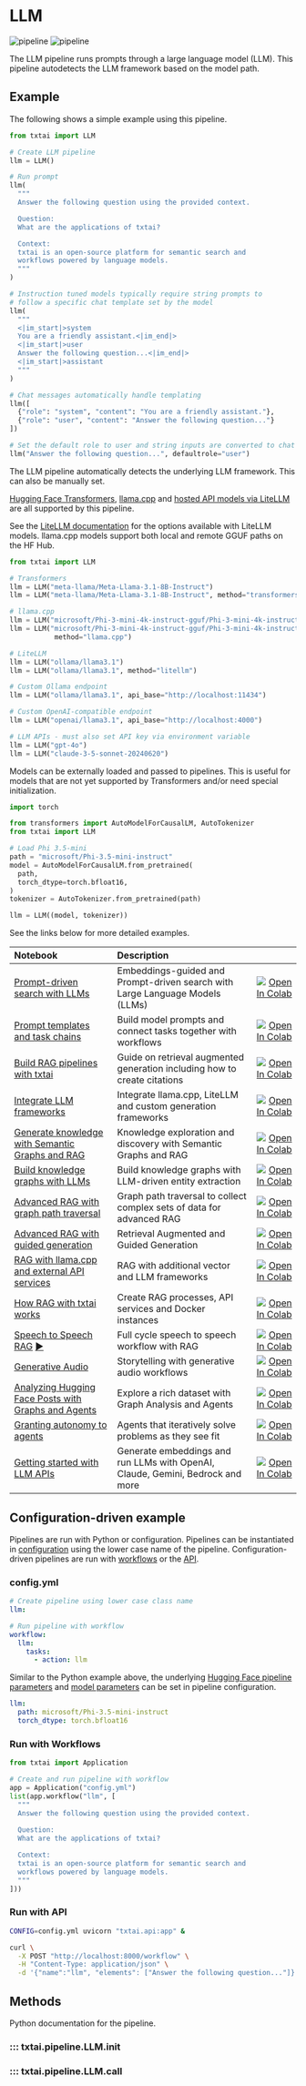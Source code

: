 # LLM

![pipeline](../../images/pipeline.png#only-light)
![pipeline](../../images/pipeline-dark.png#only-dark)

The LLM pipeline runs prompts through a large language model (LLM). This pipeline autodetects the LLM framework based on the model path.

## Example

The following shows a simple example using this pipeline.

```python
from txtai import LLM

# Create LLM pipeline
llm = LLM()

# Run prompt
llm(
  """
  Answer the following question using the provided context.

  Question:
  What are the applications of txtai?

  Context:
  txtai is an open-source platform for semantic search and
  workflows powered by language models.
  """
)

# Instruction tuned models typically require string prompts to
# follow a specific chat template set by the model
llm(
  """
  <|im_start|>system
  You are a friendly assistant.<|im_end|>
  <|im_start|>user
  Answer the following question...<|im_end|>
  <|im_start|>assistant
  """
)

# Chat messages automatically handle templating
llm([
  {"role": "system", "content": "You are a friendly assistant."},
  {"role": "user", "content": "Answer the following question..."}
])

# Set the default role to user and string inputs are converted to chat messages
llm("Answer the following question...", defaultrole="user")
```

The LLM pipeline automatically detects the underlying LLM framework. This can also be manually set.

[Hugging Face Transformers](https://github.com/huggingface/transformers), [llama.cpp](https://github.com/abetlen/llama-cpp-python) and [hosted API models via LiteLLM](https://github.com/BerriAI/litellm) are all supported by this pipeline.

See the [LiteLLM documentation](https://litellm.vercel.app/docs/providers) for the options available with LiteLLM models. llama.cpp models support both local and remote GGUF paths on the HF Hub.

```python
from txtai import LLM

# Transformers
llm = LLM("meta-llama/Meta-Llama-3.1-8B-Instruct")
llm = LLM("meta-llama/Meta-Llama-3.1-8B-Instruct", method="transformers")

# llama.cpp
llm = LLM("microsoft/Phi-3-mini-4k-instruct-gguf/Phi-3-mini-4k-instruct-q4.gguf")
llm = LLM("microsoft/Phi-3-mini-4k-instruct-gguf/Phi-3-mini-4k-instruct-q4.gguf",
           method="llama.cpp")

# LiteLLM
llm = LLM("ollama/llama3.1")
llm = LLM("ollama/llama3.1", method="litellm")

# Custom Ollama endpoint
llm = LLM("ollama/llama3.1", api_base="http://localhost:11434")

# Custom OpenAI-compatible endpoint
llm = LLM("openai/llama3.1", api_base="http://localhost:4000")

# LLM APIs - must also set API key via environment variable
llm = LLM("gpt-4o")
llm = LLM("claude-3-5-sonnet-20240620")
```

Models can be externally loaded and passed to pipelines. This is useful for models that are not yet supported by Transformers and/or need special initialization.

```python
import torch

from transformers import AutoModelForCausalLM, AutoTokenizer
from txtai import LLM

# Load Phi 3.5-mini
path = "microsoft/Phi-3.5-mini-instruct"
model = AutoModelForCausalLM.from_pretrained(
  path,
  torch_dtype=torch.bfloat16,
)
tokenizer = AutoTokenizer.from_pretrained(path)

llm = LLM((model, tokenizer))
```

See the links below for more detailed examples.

| Notebook  | Description  |       |
|:----------|:-------------|------:|
| [Prompt-driven search with LLMs](https://github.com/neuml/txtai/blob/master/examples/42_Prompt_driven_search_with_LLMs.ipynb) | Embeddings-guided and Prompt-driven search with Large Language Models (LLMs) | [![Open In Colab](https://colab.research.google.com/assets/colab-badge.svg)](https://colab.research.google.com/github/neuml/txtai/blob/master/examples/42_Prompt_driven_search_with_LLMs.ipynb) |
| [Prompt templates and task chains](https://github.com/neuml/txtai/blob/master/examples/44_Prompt_templates_and_task_chains.ipynb) | Build model prompts and connect tasks together with workflows | [![Open In Colab](https://colab.research.google.com/assets/colab-badge.svg)](https://colab.research.google.com/github/neuml/txtai/blob/master/examples/44_Prompt_templates_and_task_chains.ipynb) |
| [Build RAG pipelines with txtai](https://github.com/neuml/txtai/blob/master/examples/52_Build_RAG_pipelines_with_txtai.ipynb) | Guide on retrieval augmented generation including how to create citations | [![Open In Colab](https://colab.research.google.com/assets/colab-badge.svg)](https://colab.research.google.com/github/neuml/txtai/blob/master/examples/52_Build_RAG_pipelines_with_txtai.ipynb) |
| [Integrate LLM frameworks](https://github.com/neuml/txtai/blob/master/examples/53_Integrate_LLM_Frameworks.ipynb) | Integrate llama.cpp, LiteLLM and custom generation frameworks | [![Open In Colab](https://colab.research.google.com/assets/colab-badge.svg)](https://colab.research.google.com/github/neuml/txtai/blob/master/examples/53_Integrate_LLM_Frameworks.ipynb) |
| [Generate knowledge with Semantic Graphs and RAG](https://github.com/neuml/txtai/blob/master/examples/55_Generate_knowledge_with_Semantic_Graphs_and_RAG.ipynb) | Knowledge exploration and discovery with Semantic Graphs and RAG | [![Open In Colab](https://colab.research.google.com/assets/colab-badge.svg)](https://colab.research.google.com/github/neuml/txtai/blob/master/examples/55_Generate_knowledge_with_Semantic_Graphs_and_RAG.ipynb) |
| [Build knowledge graphs with LLMs](https://github.com/neuml/txtai/blob/master/examples/57_Build_knowledge_graphs_with_LLM_driven_entity_extraction.ipynb) | Build knowledge graphs with LLM-driven entity extraction | [![Open In Colab](https://colab.research.google.com/assets/colab-badge.svg)](https://colab.research.google.com/github/neuml/txtai/blob/master/examples/57_Build_knowledge_graphs_with_LLM_driven_entity_extraction.ipynb) |
| [Advanced RAG with graph path traversal](https://github.com/neuml/txtai/blob/master/examples/58_Advanced_RAG_with_graph_path_traversal.ipynb) | Graph path traversal to collect complex sets of data for advanced RAG | [![Open In Colab](https://colab.research.google.com/assets/colab-badge.svg)](https://colab.research.google.com/github/neuml/txtai/blob/master/examples/58_Advanced_RAG_with_graph_path_traversal.ipynb) |
| [Advanced RAG with guided generation](https://github.com/neuml/txtai/blob/master/examples/60_Advanced_RAG_with_guided_generation.ipynb) | Retrieval Augmented and Guided Generation | [![Open In Colab](https://colab.research.google.com/assets/colab-badge.svg)](https://colab.research.google.com/github/neuml/txtai/blob/master/examples/60_Advanced_RAG_with_guided_generation.ipynb) |
| [RAG with llama.cpp and external API services](https://github.com/neuml/txtai/blob/master/examples/62_RAG_with_llama_cpp_and_external_API_services.ipynb) | RAG with additional vector and LLM frameworks | [![Open In Colab](https://colab.research.google.com/assets/colab-badge.svg)](https://colab.research.google.com/github/neuml/txtai/blob/master/examples/62_RAG_with_llama_cpp_and_external_API_services.ipynb) |
| [How RAG with txtai works](https://github.com/neuml/txtai/blob/master/examples/63_How_RAG_with_txtai_works.ipynb) | Create RAG processes, API services and Docker instances | [![Open In Colab](https://colab.research.google.com/assets/colab-badge.svg)](https://colab.research.google.com/github/neuml/txtai/blob/master/examples/63_How_RAG_with_txtai_works.ipynb) |
| [Speech to Speech RAG](https://github.com/neuml/txtai/blob/master/examples/65_Speech_to_Speech_RAG.ipynb) [▶️](https://www.youtube.com/watch?v=tH8QWwkVMKA) | Full cycle speech to speech workflow with RAG | [![Open In Colab](https://colab.research.google.com/assets/colab-badge.svg)](https://colab.research.google.com/github/neuml/txtai/blob/master/examples/65_Speech_to_Speech_RAG.ipynb) |
| [Generative Audio](https://github.com/neuml/txtai/blob/master/examples/66_Generative_Audio.ipynb) | Storytelling with generative audio workflows | [![Open In Colab](https://colab.research.google.com/assets/colab-badge.svg)](https://colab.research.google.com/github/neuml/txtai/blob/master/examples/66_Generative_Audio.ipynb) |
| [Analyzing Hugging Face Posts with Graphs and Agents](https://github.com/neuml/txtai/blob/master/examples/68_Analyzing_Hugging_Face_Posts_with_Graphs_and_Agents.ipynb) | Explore a rich dataset with Graph Analysis and Agents | [![Open In Colab](https://colab.research.google.com/assets/colab-badge.svg)](https://colab.research.google.com/github/neuml/txtai/blob/master/examples/68_Analyzing_Hugging_Face_Posts_with_Graphs_and_Agents.ipynb) |
| [Granting autonomy to agents](https://github.com/neuml/txtai/blob/master/examples/69_Granting_autonomy_to_agents.ipynb) | Agents that iteratively solve problems as they see fit | [![Open In Colab](https://colab.research.google.com/assets/colab-badge.svg)](https://colab.research.google.com/github/neuml/txtai/blob/master/examples/69_Granting_autonomy_to_agents.ipynb) |
| [Getting started with LLM APIs](https://github.com/neuml/txtai/blob/master/examples/70_Getting_started_with_LLM_APIs.ipynb) | Generate embeddings and run LLMs with OpenAI, Claude, Gemini, Bedrock and more | [![Open In Colab](https://colab.research.google.com/assets/colab-badge.svg)](https://colab.research.google.com/github/neuml/txtai/blob/master/examples/70_Getting_started_with_LLM_APIs.ipynb) |

## Configuration-driven example

Pipelines are run with Python or configuration. Pipelines can be instantiated in [configuration](../../../api/configuration/#pipeline) using the lower case name of the pipeline. Configuration-driven pipelines are run with [workflows](../../../workflow/#configuration-driven-example) or the [API](../../../api#local-instance).

### config.yml
```yaml
# Create pipeline using lower case class name
llm:

# Run pipeline with workflow
workflow:
  llm:
    tasks:
      - action: llm
```

Similar to the Python example above, the underlying [Hugging Face pipeline parameters](https://huggingface.co/docs/transformers/main/main_classes/pipelines#transformers.pipeline.model) and [model parameters](https://huggingface.co/docs/transformers/model_doc/auto#transformers.AutoModel.from_pretrained) can be set in pipeline configuration.

```yaml
llm:
  path: microsoft/Phi-3.5-mini-instruct
  torch_dtype: torch.bfloat16
```

### Run with Workflows

```python
from txtai import Application

# Create and run pipeline with workflow
app = Application("config.yml")
list(app.workflow("llm", [
  """
  Answer the following question using the provided context.
 
  Question:
  What are the applications of txtai? 

  Context:
  txtai is an open-source platform for semantic search and
  workflows powered by language models.
  """
]))
```

### Run with API

```bash
CONFIG=config.yml uvicorn "txtai.api:app" &

curl \
  -X POST "http://localhost:8000/workflow" \
  -H "Content-Type: application/json" \
  -d '{"name":"llm", "elements": ["Answer the following question..."]}'
```

## Methods

Python documentation for the pipeline.

### ::: txtai.pipeline.LLM.__init__
### ::: txtai.pipeline.LLM.__call__
